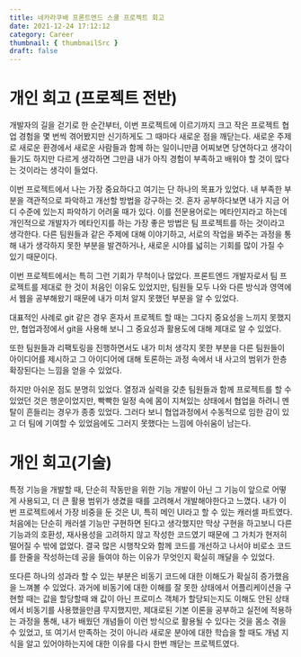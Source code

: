 ```yaml
---
title: 네카라쿠배 프론트엔드 스쿨 프로젝트 회고
date: 2021-12-24 17:12:12
category: Career
thumbnail: { thumbnailSrc }
draft: false
---
```


# 개인 회고 (프로젝트 전반)

개발자의 길을 걷기로 한 순간부터, 이번 프로젝트에 이르기까지 크고 작은 프로젝트 협업 경험을 몇 번씩 겪어봤지만 신기하게도 그 때마다 새로운 점을 깨닫는다. 새로운 주제로 새로운 환경에서 새로운 사람들과 함께 하는 일이니만큼 어찌보면 당연하다고 생각이 들기도 하지만 다르게 생각하면 그만큼 내가 아직 경험이 부족하고 배워야 할 것이 많다는 것이라는 생각이 들었다.

이번 프로젝트에서 나는 가장 중요하다고 여기는 단 하나의 목표가 있었다. 내 부족한 부분을 객관적으로 파악하고 개선할 방법을 강구하는 것. 혼자 공부하다보면 내가 지금 어디 수준에 있는지 파악하기 어려울 때가 있다. 이를 전문용어로는 메타인지라고 하는데 개인적으로 개발자가 메타인지를 하는 가장 좋은 방법은 팀 프로젝트를 하는 것이라고 생각한다. 다른 팀원들과 같은 주제에 대해 이야기하고, 서로의 작업을 봐주는 과정을 통해 내가 생각하지 못한 부분을 발견하거나, 새로운 시야를 넓히는 기회를 많이 가질 수 있기 때문이다.

이번 프로젝트에서는 특히 그런 기회가 무척이나 많았다. 프론트엔드 개발자로서 팀 프로젝트를 제대로 한 것이 처음인 이유도 있었지만, 팀원들 모두 나와 다른 방식과 영역에서 웹을 공부해왔기 때문에 내가 미처 알지 못했던 부분을 알 수 있었다.

대표적인 사례로 git 같은 경우 혼자서 프로젝트 할 때는 그다지 중요성을 느끼지 못했지만, 협업과정에서 git을 사용해 보니 그 중요성과 활용도에 대해 제대로 알 수 있었다.

또한 팀원들과 리팩토링을 진행하면서도 내가 미처 생각지 못한 부분을 다른 팀원들이 아이디어를 제시하고 그 아이디어에 대해 토론하는 과정 속에서 내 사고의 범위가 한층 확장된다는 느낌을 얻을 수 있었다.

하지만 아쉬운 점도 분명히 있었다. 열정과 실력을 갖춘 팀원들과 함께 프로젝트를 할 수 있었던 것은 행운이었지만, 빡빡한 일정 속에 몸이 지쳐있는 상태에서 협업을 하려니 멘탈이 흔들리는 경우가 종종 있었다. 그러다 보니 협업과정에서 수동적으로 임한 감이 있고 더 팀에 기여할 수 있었음에도 그러지 못했다는 느낌에 아쉬움이 남는다.

# 개인 회고(기술)

특정 기능을 개발할 때, 단순히 작동만을 위한 기능 개발이 아닌 그 기능이 앞으로 어떻게 사용되고, 더 큰 활용 범위가 생겼을 때를 고려해서 개발해야한다고 느꼈다. 내가 이번 프로젝트에서 가장 비중을 둔 것은 UI, 특히 메인 UI라고 할 수 있는 캐러셀 파트였다. 처음에는 단순히 캐러셀 기능만 구현하면 된다고 생각했지만 막상 구현을 하고보니 다른 기능과의 호환성, 재사용성을 고려하지 않고 작성한 코드였기 때문에 그 가치가 현저히 떨어질 수 밖에 없었다. 결국 많은 시행착오와 함께 코드를 개선하고 나서야 비로소 코드를 한줄을 작성하는데 공을 들여야 하는 이유가 무엇인지 확실히 깨달을 수 있었다.

또다른 하나의 성과라 할 수 있는 부분은 비동기 코드에 대한 이해도가 확실히 증가했음을 느껴볼 수 있었다. 과거에 비동기에 대한 이해를 잘 못한 상태에서 어플리케이션을 구현할 때는 값을 할당할때 왜 값이 아닌 프로미스 객체가 할당되는지도 이해도 안된 상태에서 비동기를 사용했을만큼 무지했지만, 제대로된 기본 이론을 공부하고 실전에 적용하는 과정을 통해, 내가 배웠던 개념들이 이런 방식으로 활용될 수 있다는 것을 몸소 겪을 수 있었고, 또 여기서 만족하는 것이 아니라 새로운 분야에 대한 학습을 할 때도 개념 지식을 알고 있어야하는지에 대한 이유를 다시 한번 깨닫는 프로젝트였다.
